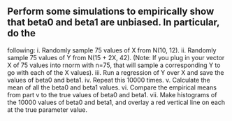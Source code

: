 ## Perform some simulations to empirically show that beta0 and beta1 are unbiased. In particular, do the
following:
i. Randomly sample 75 values of X from N(10, 12).
ii. Randomly sample 75 values of Y from N(15 + 2X, 42). (Note: If you plug in your vector X of 75
values into rnorm with n=75, that will sample a corresponding Y to go with each of the X values).
iii. Run a regression of Y over X and save the values of beta0 and beta1.
iv. Repeat this 10000 times.
v. Calculate the mean of all the beta0 and beta1 values.
vi. Compare the empirical means from part v to the true values of beta0 and beta1.
vii. Make histograms of the 10000 values of beta0 and beta1, and overlay a red vertical line on each at the
true parameter value.
